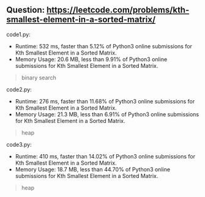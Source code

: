 ## Question: https://leetcode.com/problems/kth-smallest-element-in-a-sorted-matrix/

code1.py:
* Runtime: 532 ms, faster than 5.12% of Python3 online submissions for Kth Smallest Element in a Sorted Matrix.
* Memory Usage: 20.6 MB, less than 9.91% of Python3 online submissions for Kth Smallest Element in a Sorted Matrix.
> binary search

code2.py:
* Runtime: 276 ms, faster than 11.68% of Python3 online submissions for Kth Smallest Element in a Sorted Matrix.
* Memory Usage: 21.3 MB, less than 6.91% of Python3 online submissions for Kth Smallest Element in a Sorted Matrix.
> heap

code3.py:
* Runtime: 410 ms, faster than 14.02% of Python3 online submissions for Kth Smallest Element in a Sorted Matrix.
* Memory Usage: 18.7 MB, less than 44.70% of Python3 online submissions for Kth Smallest Element in a Sorted Matrix.
> heap